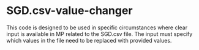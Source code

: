 # SGD.csv-value-changer
This code is designed to be used in specific circumstances where clear input is available in MP related to the SGD.csv file. The input must specify which values in the file need to be replaced with provided values.

